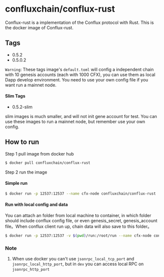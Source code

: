 confluxchain/conflux-rust
===
Conflux-rust is a implementation of the Conflux protocol with Rust.
This is the docker image of Conflux-rust.

## Tags

* 0.5.2
* 0.5.0.2

`Warning`: These tags image's `default.toml` will config a independent chain with 10 genesis accounts (each with 1000 CFX), you can use them as local Dapp develop environment. You need to use your own config file if you want run a mainnet node.

#### Slim Tags

* 0.5.2-slim

slim images is much smaller, and will not init gene account for test.
You can use these images to run a mainnet node, but remember use your own config.

## How to run

Step 1 pull image from docker hub
```sh
$ docker pull confluxchain/conflux-rust
```

Step 2 run the image
#### Simple run

```sh
$ docker run -p 12537:12537 --name cfx-node confluxchain/conflux-rust
```

#### Run with local config and data 
You can attach an folder from local machine to container, in which folder should include conflux config file, or even genesis_secret, genesis_account file。When conflux client run up, chain data will also save to this folder。

```sh
$ docker run -p 12537:12537 -v $(pwd)/run:/root/run --name cfx-node confluxchain/conflux-rust
```


### Note

1. When use docker you can't use `jsonrpc_local_tcp_port` and `jsonrpc_local_http_port`, but in `dev` you can access local RPC on `jsonrpc_http_port`







